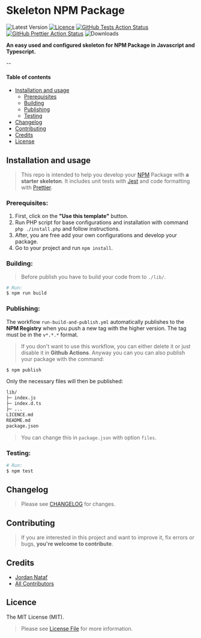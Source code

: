 # Skeleton NPM Package

![Latest Version](https://img.shields.io/github/v/tag/jornatf/skeleton-npm-package?label=version&style=flat-square)
[![Licence](https://img.shields.io/github/license/jornatf/skeleton-npm-package?label=license&style=flat-square)](LICENCE.md)
[![GitHub Tests Action Status](https://img.shields.io/github/actions/workflow/status/jornatf/skeleton-npm-package/run-tests.yml?branch=main&label=test&style=flat-square)](https://github.com/jornatf/skeleton-npm-package/actions?query=workflow%3Arun-tests+branch%3Amain)
[![GitHub Prettier Action Status](https://img.shields.io/github/actions/workflow/status/jornatf/skeleton-npm-package/fix-styling-code.yml?branch=main&label=code+style&style=flat-square)](https://github.com/jornatf/skeleton-npm-package/actions?query=workflow%3Afix-styling-code+branch%3Amain)
![Downloads](https://img.shields.io/github/downloads/jornatf/skeleton-npm-package/total?style=flat-square)

**An easy used and configured skeleton for NPM Package in Javascript and Typescript.**

--

#### Table of contents

-   [Installation and usage](#installation-and-usage)
    -   [Prerequisites](#prerequisites)
    -   [Building](#building)
    -   [Publishing](#publishing)
    -   [Testing](#testing)
-   [Changelog](#changelog)
-   [Contributing](#contributing)
-   [Credits](#credits)
-   [License](#license)

## Installation and usage

> This repo is intended to help you develop your [NPM](https://www.npmjs.com) Package with **a starter skeleton**. It includes unit tests with [Jest](https://jestjs.io) and code formatting with [Prettier](https://prettier.io).

### Prerequisites:

1. First, click on the **"Use this template"** button.
2. Run PHP script for base configurations and installation with command `php ./install.php` and follow instructions.
3. After, you are free add your own configurations and develop your package.
4. Go to your project and run `npm install`.

### Building:

> Before publish you have to build your code from to `./lib/`.

```bash
# Run:
$ npm run build
```

### Publishing:

The workflow `run-build-and-publish.yml` automatically publishes to the **NPM Registry** when you push a new tag with the higher version. The tag must be in the `v*.*.*` format.

> If you don't want to use this workflow, you can either delete it or just disable it in **Github Actions**. Anyway you can you can also publish your package with the command:

```bash
$ npm publish
```

Only the necessary files will then be published:

```txt
lib/
├─ index.js
├─ index.d.ts
├─ ...
LICENCE.md
README.md
package.json
```
> You can change this in `package.json` with option `files`.

### Testing:

```bash
# Run:
$ npm test
```

## Changelog

> Please see [CHANGELOG](CHANGELOG.md) for changes.

## Contributing

> If you are interested in this project and want to improve it, fix errors or bugs, **you're welcome to contribute**.

## Credits

-   [Jordan Nataf](https://github.com/jornatf)
-   [All Contributors](../../contributors)

## Licence

The MIT License (MIT).

> Please see [License File](LICENSE.md) for more information.
